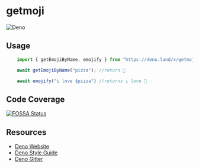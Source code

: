 # getmoji

![Deno](https://github.com/js-pugilist/getmoji/workflows/Deno/badge.svg?branch=master)


## Usage

```typescript
    import { getEmojiByName, emojify } from "https://deno.land/x/getmoji@1.2/mod.ts";

    await getEmojiByName("pizza"); //return 🍕

    await emojify("i love $pizza") //returns i love 🍕
```
## Code Coverage

[![FOSSA Status](https://app.fossa.com/api/projects/git%2Bgithub.com%2Fanujsinghwd%2Fgetmoji.svg?type=large)](https://app.fossa.com/projects/git%2Bgithub.com%2Fanujsinghwd%2Fgetmoji?ref=badge_large)

## Resources

- [Deno Website](https://deno.land)
- [Deno Style Guide](https://deno.land/std/style_guide.md)
- [Deno Gitter](https://gitter.im/denolife/Lobby)